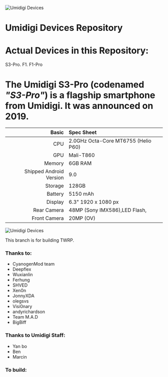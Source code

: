 
![Umidigi Devices](https://www.umidigi.com/images/others/umidigi_logo.png)

Umidigi Devices Repository
==========================


Actual Devices in this Repository:
==================================
S3-Pro.
F1.
F1-Pro



The Umidigi S3-Pro (codenamed _"S3-Pro"_) is a flagship smartphone from Umidigi.
It was announced on 2019.
========================
Basic   | Spec Sheet
-------:|:-------------------------
CPU     | 2.0GHz Octa-Core MT6755 (Helio P60)
GPU     | Mali-T860
Memory  | 6GB RAM
Shipped Android Version | 9.0
Storage | 128GB
Battery | 5150 mAh
Display | 6.3" 1920 x 1080 px
Rear Camera | 48MP (Sony IMX586),LED Flash, 
Front Camera | 20MP (OV)

![Umidigi Devices](https://lh6.googleusercontent.com/14LQr0O-Maf5QWqGh1rlj6gM1W8B6tj-EFe8gQrLW4ujGYTBc6aY_zp66-BAXXm0nPEpvujv1vhYdIT_P8ipArBwskxgBUBCvS-fJ2h1dhDrYVoBeL1oZ9cBpkAcmDz8qahpuRIK "Umidigi S3-Pro in black")

This branch is for building TWRP.

### Thanks to:
 * CyanogenMod team
 * Deepflex
 * Wuxianlin
 * Ferhung
 * SHVED
 * Xen0n
 * JonnyXDA
 * olegsvs
 * Visi0nary
 * andyrichardson
 * Team M.A.D
 * BigBiff
 
### Thanks to Umidigi Staff:
 * Yan bo
 * Ben
 * Marcin

### To build: 
```

```


